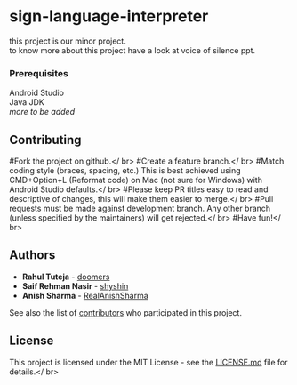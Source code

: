 # sign-language-interpreter
this project is our minor project. </br>
to know more about this project have a look at voice of silence ppt.</br>

### Prerequisites

Android Studio</br>
Java JDK</br>
*more to be added*</br>

## Contributing
#Fork the project on github.</ br>
#Create a feature branch.</ br>
#Match coding style (braces, spacing, etc.) This is best achieved using CMD+Option+L (Reformat code) on Mac (not sure for Windows) with Android Studio defaults.</ br>
#Please keep PR titles easy to read and descriptive of changes, this will make them easier to merge.</ br>
#Pull requests must be made against development branch. Any other branch (unless specified by the maintainers) will get rejected.</ br>
#Have fun!</ br>



 

## Authors
* **Rahul Tuteja**  - [doomers](https://github.com/doomers) 
* **Saif Rehman Nasir**  - [shyshin](https://github.com/shyshin) 
* **Anish Sharma**  - [RealAnishSharma](https://github.com/RealAnishSharma)

See also the list of [contributors](https://github.com/SIgnlngX/Minor-Project/graphs/contributors) who participated in this project.</br>

## License

This project is licensed under the MIT License - see the [LICENSE.md](LICENSE) file for details.</ br>



